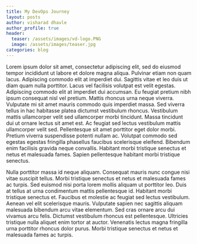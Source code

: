 ```yaml
---
title: My DevOps Journey
layout: posts
author: visharad dhavle
author_profile: true
header: 
  teaser: /assets/images/vd-logo.PNG
  image: /assets/images/teaser.jpg
categories: blog
---
```

Lorem ipsum dolor sit amet, consectetur adipiscing elit, sed do eiusmod tempor incididunt ut labore et dolore magna aliqua. Pulvinar etiam non quam lacus. Adipiscing commodo elit at imperdiet dui. Sagittis vitae et leo duis ut diam quam nulla porttitor. Lacus vel facilisis volutpat est velit egestas. Adipiscing commodo elit at imperdiet dui accumsan. Eu feugiat pretium nibh ipsum consequat nisl vel pretium. Mattis rhoncus urna neque viverra. Vulputate mi sit amet mauris commodo quis imperdiet massa. Sed viverra tellus in hac habitasse platea dictumst vestibulum rhoncus. Vestibulum mattis ullamcorper velit sed ullamcorper morbi tincidunt. Massa tincidunt dui ut ornare lectus sit amet est. Ac feugiat sed lectus vestibulum mattis ullamcorper velit sed. Pellentesque sit amet porttitor eget dolor morbi. Pretium viverra suspendisse potenti nullam ac. Volutpat commodo sed egestas egestas fringilla phasellus faucibus scelerisque eleifend. Bibendum enim facilisis gravida neque convallis. Habitant morbi tristique senectus et netus et malesuada fames. Sapien pellentesque habitant morbi tristique senectus.

Nulla porttitor massa id neque aliquam. Consequat mauris nunc congue nisi vitae suscipit tellus. Morbi tristique senectus et netus et malesuada fames ac turpis. Sed euismod nisi porta lorem mollis aliquam ut porttitor leo. Duis at tellus at urna condimentum mattis pellentesque id. Habitant morbi tristique senectus et. Faucibus et molestie ac feugiat sed lectus vestibulum. Aenean vel elit scelerisque mauris. Vulputate sapien nec sagittis aliquam malesuada bibendum arcu vitae elementum. Sed cras ornare arcu dui vivamus arcu felis. Dictumst vestibulum rhoncus est pellentesque. Ultricies tristique nulla aliquet enim tortor at auctor. Venenatis lectus magna fringilla urna porttitor rhoncus dolor purus. Morbi tristique senectus et netus et malesuada fames ac turpis.